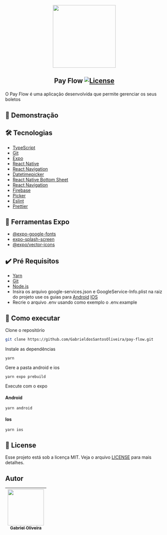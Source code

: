 <p align="center">
<img width="200px"  src="https://user-images.githubusercontent.com/86084272/223594711-50dffd63-f4bb-485e-81a0-8f714d818ae9.png"/> </p>

## <p align="center"> Pay Flow <a href="LICENSE"> <img  src="https://img.shields.io/static/v1?label=License&message=MIT&color=&labelColor=202024" alt="License"></a> </p>

O Pay Flow é uma aplicação desenvolvida que permite gerenciar os seus boletos

## 🔖 Demonstração

## 🛠️ Tecnologias

- [TypeScript](https://www.typescriptlang.org/)
- [Git](https://git-scm.com/)
- [Expo](https://docs.expo.dev/)
- [React Native](https://reactnative.dev/)
- [React Navigation](https://reactnavigation.org/)
- [Datetimepicker](https://github.com/react-native-datetimepicker/datetimepicker)
- [React Native Bottom Sheet](https://gorhom.github.io/react-native-bottom-sheet/)
- [React Navigation](https://reactnavigation.org/)
- [Firebase](https://rnfirebase.io/)
- [Picker](https://github.com/react-native-picker/picker)
- [Eslint](https://eslint.org/)
- [Prettier](https://prettier.io/)

## 🔨 Ferramentas Expo

- [@expo-google-fonts](https://docs.expo.dev/guides/using-custom-fonts/)
- [expo-splash-screen](https://docs.expo.dev/guides/splash-screens/)
- [@expo/vector-icons](https://docs.expo.dev/guides/icons/)

## ✔️ Pré Requisitos

- [Yarn](https://classic.yarnpkg.com/lang/en/docs/install)
- [Git](https://git-scm.com/book/en/v2/Getting-Started-Installing-Git)
- [Node.js](https://nodejs.org/en/)
- Insira os arquivo google-services.json e GoogleService-Info.plist na raiz do projeto use os guias para [Android](https://github.com/react-native-google-signin/google-signin/blob/master/docs/android-guide.md) [IOS](https://github.com/react-native-google-signin/google-signin/blob/master/docs/ios-guide.md)
- Recrie o arquivo .env usando como exemplo o .env.example

## 🚀 Como executar

Clone o repositório

```bash
git clone https://github.com/GabrieldosSantosOliveira/pay-flow.git
```

Instale as dependências

```
yarn
```

Gere a pasta android e ios

```
yarn expo prebuild
```

Execute com o expo

#### Android

```
yarn android
```

#### Ios

```
yarn ios
```

## 📝 License

Esse projeto está sob a licença MIT. Veja o arquivo [LICENSE](LICENSE) para mais detalhes.

## Autor

| [<img src="https://avatars.githubusercontent.com/u/86084272?v=4" width=115><br><sub>Gabriel Oliveira</sub>](https://www.linkedin.com/in/gabriel-dos-santos-oliveira-24b67b243/)
| :---: |
